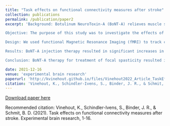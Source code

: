 ```yaml
---
title: "Task effects on functional connectivity measures after stroke"
collection: publications
permalink: /publication/paper2
excerpt: 'Background: Botulinum NeuroToxin-A (BoNT-A) relieves muscle spasticity and increases range of motion necessary for stroke rehabilitation. Determining the effects of BoNT-A therapy on brain neuroplasticity could help physicians customize its use and predict its outcome.

Objective: The purpose of this study was to investigate the effects of Botulinum Toxin-A therapy for treatment of focal spasticity on brain activation and functional connectivity.

Design: We used functional Magnetic Resonance Imaging (fMRI) to track changes in blood oxygen-level dependent (BOLD) activation and functional connectivity associated with BoNT-A therapy in nine chronic stroke participants, and eight age-matched controls. Scans were acquired before BoNT-A injections (W0) and 6 weeks after the injections (W6). The task fMRI scan consisted of a block design of alternating mass finger flexion and extension. The voxel-level changes in BOLD activation, and pairwise changes in functional connectivity were analyzed for BoNT-A treatment (stroke W0 vs. W6).

Results: BoNT-A injection therapy resulted in significant increases in brain activation in the contralesional premotor cortex, cingulate gyrus, thalamus, superior cerebellum, and in the ipsilesional sensory integration area. Lastly, cerebellar connectivity correlated with the Fugl-Meyer assessment of motor impairment before injection, while premotor connectivity correlated with the Fugl-Meyer score after injection.

Conclusion: BoNT-A therapy for treatment of focal spasticity resulted in increased brain activation in areas associated with motor control, and cerebellar connectivity correlated with motor impairment before injection. These results suggest that neuroplastic effects might take place in response to improvements in focal spasticity.'

date: 2021-12-16
venue: 'experimental brain research'
paperurl: 'http://kvinehout.github.io/files/Vinehout2022_Article_TaskEffectsOnFunctionalConnect.pdf'
citation: 'Vinehout, K., Schindler-Ivens, S., Binder, J. R., & Schmit, B. D. (2021). Task effects on functional connectivity measures after stroke. Experimental brain research, 1-16.'
---
```


[Download paper here](http://kvinehout.github.io/files/Spasticity.pdf)

Recommended citation: Vinehout, K., Schindler-Ivens, S., Binder, J. R., & Schmit, B. D. (2021). Task effects on functional connectivity measures after stroke. Experimental brain research, 1-16.
